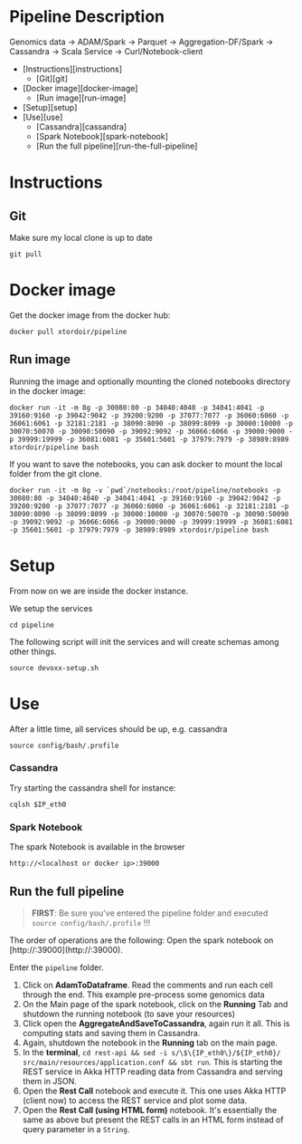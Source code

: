 # Pipeline Description

Genomics data → ADAM/Spark → Parquet → Aggregation-DF/Spark → Cassandra → Scala Service → Curl/Notebook-client

<!-- MarkdownTOC -->

- [Instructions][instructions]
  - [Git][git]
- [Docker image][docker-image]
  - [Run image][run-image]
- [Setup][setup]
- [Use][use]
  - [Cassandra][cassandra]
  - [Spark Notebook][spark-notebook]
  - [Run the full pipeline][run-the-full-pipeline]

<!-- /MarkdownTOC -->

# Instructions
## Git
Make sure my local clone is up to date

```
git pull
```

# Docker image
Get the docker image from the docker hub:

```
docker pull xtordoir/pipeline
```

## Run image
Running the image and optionally mounting the cloned notebooks directory in the docker image:

```
docker run -it -m 8g -p 30080:80 -p 34040:4040 -p 34041:4041 -p 39160:9160 -p 39042:9042 -p 39200:9200 -p 37077:7077 -p 36060:6060 -p 36061:6061 -p 32181:2181 -p 38090:8090 -p 38099:8099 -p 30000:10000 -p 30070:50070 -p 30090:50090 -p 39092:9092 -p 36066:6066 -p 39000:9000 -p 39999:19999 -p 36081:6081 -p 35601:5601 -p 37979:7979 -p 38989:8989 xtordoir/pipeline bash
```

If you want to save the notebooks, you can ask docker to mount the local folder from the git clone.

```
docker run -it -m 8g -v `pwd`/notebooks:/root/pipeline/notebooks -p 30080:80 -p 34040:4040 -p 34041:4041 -p 39160:9160 -p 39042:9042 -p 39200:9200 -p 37077:7077 -p 36060:6060 -p 36061:6061 -p 32181:2181 -p 38090:8090 -p 38099:8099 -p 30000:10000 -p 30070:50070 -p 30090:50090 -p 39092:9092 -p 36066:6066 -p 39000:9000 -p 39999:19999 -p 36081:6081 -p 35601:5601 -p 37979:7979 -p 38989:8989 xtordoir/pipeline bash
```

# Setup

From now on we are inside the docker instance.

We setup the services

```
cd pipeline
```

The following script will init the services and will create schemas among other things.

```
source devoxx-setup.sh
```

# Use
After a little time, all services should be up, e.g. cassandra

```
source config/bash/.profile
```

### Cassandra
Try starting the cassandra shell for instance:

```
cqlsh $IP_eth0
```

### Spark Notebook
The spark Notebook is available in the browser

```
http://<localhost or docker ip>:39000
```


## Run the full pipeline

> **FIRST**: Be sure you've entered the pipeline folder and executed `source config/bash/.profile` !!!

The order of operations are the following:
Open the spark notebook on [http://<localhost or docker ip>:39000](http://<localhost or docker ip>:39000).

Enter the `pipeline` folder.

1. Click on **AdamToDataframe**. Read the comments and run each cell through the end. This example pre-process some genomics data
2. On the Main page of the spark notebook, click on the **Running** Tab and shutdown the running notebook (to save your resources)
3. Click open the **AggregateAndSaveToCassandra**, again run it all. This is computing stats and saving them in Cassandra.
4. Again, shutdown the notebook in the **Running** tab on the main page.
5. In the **terminal**, `cd rest-api && sed -i s/\$\{IP_eth0\}/${IP_eth0}/ src/main/resources/application.conf && sbt run`. This is starting the REST service in Akka HTTP reading data from Cassandra and serving them in JSON.
6. Open the **Rest Call** notebook and execute it. This one uses Akka HTTP (client now) to access the REST service and plot some data.
7. Open the **Rest Call (using HTML form)** notebook. It's essentially the same as above but present the REST calls in an HTML form instead of query parameter in a `String`.
